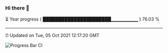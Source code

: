 ### Hi there 👋

⏳ Year progress { ██████████████████████▁▁▁▁▁▁▁▁ } 76.03 %

---

⏰ Updated on Tue, 05 Oct 2021 12:17:20 GMT

![Progress Bar CI](https://github.com/liununu/liununu/workflows/Progress%20Bar%20CI/badge.svg)
